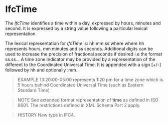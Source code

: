 # IfcTime

The _IfcTime_ identifies a time within a day, expressed by hours, minutes and second. It is expressed by a string value following a particular lexical representation.
<!-- end of short definition -->


The lexical representation for _IfcTime_ is: hh:mm:ss where where hh represents hours, mm minutes and ss seconds. Additional digits can be used to increase the precision of fractional seconds if desired i.e the format ss.ss... A time zone indicator may be provided by a representation of the different to the Coordinated Universal Time. It is appended with a sign [+/-] followed by hh and optionally :mm.

> EXAMPLE 13:20:00-05:00 represents 1:20 pm for a time zone which is 5 hours behind Coordinated Universal Time (such as Eastern Standard Time)

> NOTE See extended format representation of **time** as defined in ISO 8601. The restrictions defined in XML Schema Part 2 apply.

> HISTORY New type in IFC4.
